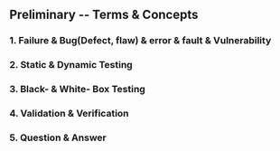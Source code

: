 ## Preliminary -- Terms &  Concepts

### 1. Failure & Bug(Defect, flaw) &  error & fault & Vulnerability 
### 2. Static & Dynamic Testing
### 3. Black- & White- Box Testing
### 4. Validation & Verification
### 5. Question & Answer


